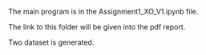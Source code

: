 The main program is in the Assignment1_XO_V1.ipynb file.

The link to this folder will be given into the pdf report.


Two dataset is generated.
